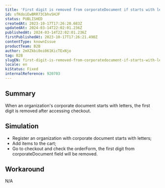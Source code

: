```yaml
---
title: 'First digit is removed from corporateDocument if starts with letters'
id: sfKdoiEwBRR73CbhvSHJF
status: PUBLISHED
createdAt: 2023-10-17T17:26:20.683Z
updatedAt: 2024-03-14T22:02:01.236Z
publishedAt: 2024-03-14T22:02:01.236Z
firstPublishedAt: 2023-10-17T17:26:21.490Z
contentType: knownIssue
productTeam: B2B
author: 2mXZkbi0oi061KicTExNjo
tag: B2B
slugEN: first-digit-is-removed-from-corporatedocument-if-starts-with-letters
locale: en
kiStatus: Fixed
internalReference: 920703
---
```


## Summary


When an organization's corporate document starts with letters, the first digit is removed after accessing checkout.


##

## Simulation



- Register an organization with corporate document starts with letters;
- Add items to the cart;
- Go to checkout and check the orderForm, the first digit from corporateDocument field will be removed.


##

## Workaround


N/A



